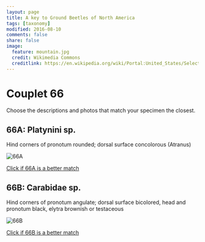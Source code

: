 ```yaml
---
layout: page
title: A key to Ground Beetles of North America
tags: [taxonomy]
modified: 2016-08-10
comments: false
share: false
image:
  feature: mountain.jpg
  credit: Wikimedia Commons
  creditlink: https://en.wikipedia.org/wiki/Portal:United_States/Selected_panorama#/media/File:Mount_Ellinor,_Mount_Washington_Panorama.jpg
---
```


# Couplet 66


Choose the descriptions and photos that match your specimen the closest. 

## 66A: Platynini sp. 

Hind corners of pronotum rounded; dorsal surface concolorous (Atranus)

![66A](//klevan.github.io/images/keyfigs/Key1_66_66A.png)

[Click if 66A is a better match](https://en.wikipedia.org/wiki/Platynini)


## 66B: Carabidae sp. 

Hind corners of pronotum angulate; dorsal surface bicolored, head and pronotum black, elytra brownish or testaceous

![66B](//klevan.github.io/images/keyfigs/Key1_66_66B.png)

[Click if 66B is a better match](//klevan.github.io/dynamicTaxonomy/Key1_67)


